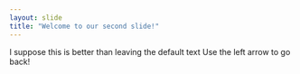 ```yaml
---
layout: slide
title: "Welcome to our second slide!"
---
```

I suppose this is better than leaving the default text
Use the left arrow to go back!
